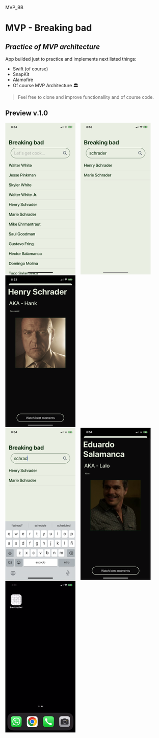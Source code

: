MVP_BB
# MVP - Breaking bad
## _Practice of MVP architecture_


App builded just to practice and implements next listed things:
- Swift (of course)
- SnapKit
- Alamofire
- Of course MVP Architecture 🏛


> Feel free to clone and improve functionallity and of course code.

## Preview v.1.0
<div style="float:left">
  <img src="https://raw.githubusercontent.com/dvrosenvb/StuffMedia/main/BB03.png" alt="" width="220"/>&nbsp&nbsp&nbsp
   <img src="https://raw.githubusercontent.com/dvrosenvb/StuffMedia/main/BB04.png" alt="" width="220"/>&nbsp&nbsp&nbsp
    <img src="https://raw.githubusercontent.com/dvrosenvb/StuffMedia/main/BB01.png" alt="" width="220"/><br> 
     <img src="https://raw.githubusercontent.com/dvrosenvb/StuffMedia/main/BB05.png" alt="" width="220"/>&nbsp&nbsp&nbsp
      <img src="https://raw.githubusercontent.com/dvrosenvb/StuffMedia/main/BB02.png" alt="" width="220"/>&nbsp&nbsp&nbsp
<img src="https://raw.githubusercontent.com/dvrosenvb/StuffMedia/main/BB06.gif" alt="" width="220"/>
</div>
